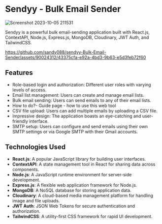 # Sendyy - Bulk Email Sender


![Screenshot 2023-10-05 211531](https://github.com/sandy088/sendyy-Bulk-Email-Sender/assets/90024312/63df8384-7f1a-4fa4-b214-e204b63869ca)

Sendyy is a powerful bulk email-sending application built with React.js, ContextAPI, Node.js, Express.js, MongoDB, Cloudinary, JWT Auth, and TailwindCSS.


https://github.com/sandy088/sendyy-Bulk-Email-Sender/assets/90024312/43375cfa-e92a-4bd3-9b63-e5d3feb72f60



## Features

- Role-based login and authorization: Different user roles with varying levels of access.
- Email list management: Users can create and manage email lists.
- Bulk email sending: Users can send emails to any of their email lists.
- How to do?- Guide page - how to use this web tool
- CSV file upload: Users can add multiple emails by uploading a CSV file.
- Impressive design: The application boasts an eye-catching and user-friendly interface.
- SMTP setup: Users can configure and send emails using their own SMTP settings or via Google SMTP with their Gmail accounts.

## Technologies Used

- **React.js**: A popular JavaScript library for building user interfaces.
- **ContextAPI**: A state management tool in React for sharing data across components.
- **Node.js**: A JavaScript runtime environment for server-side development.
- **Express.js**: A flexible web application framework for Node.js.
- **MongoDB**: A NoSQL database for storing application data.
- **Cloudinary**: A cloud-based media management platform for handling image and file uploads.
- **JWT Auth**: JSON Web Tokens for secure authentication and authorization.
- **TailwindCSS**: A utility-first CSS framework for rapid UI development.

